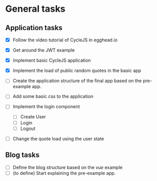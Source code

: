# General tasks

## Application tasks

- [x] Follow the video tutorial of CycleJS in egghead.io
- [x] Get around the JWT example
- [x] Implement basic CycleJS application
- [x] Implement the load of public random quotes in the basic app
- [ ] Create the application structure of the final app based on the pre-example app.
- [ ] Add some basic css to the application
- [ ] Implement the login component
  - [ ] Create User
  - [ ] Login 
  - [ ] Logout
- [ ] Change the quote load using the user state


## Blog tasks

- [ ] Define the blog structure based on the *vue* example
- [ ] (to define) Start explaining the pre-example app.
